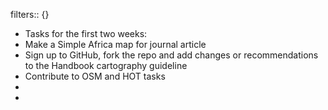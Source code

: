filters:: {}

- Tasks for the first two weeks:
- Make a Simple Africa map for journal article
- Sign up to GitHub, fork the repo and add changes or recommendations to the Handbook cartography guideline
- Contribute to OSM and HOT tasks
-
-